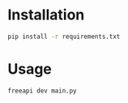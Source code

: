 # Installation

```bash
pip install -r requirements.txt
```

# Usage

```bash
freeapi dev main.py
```
